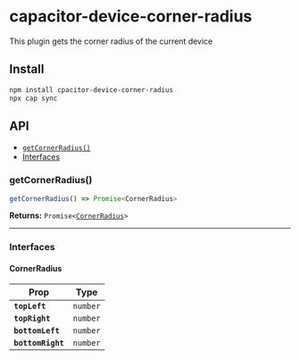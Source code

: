 # capacitor-device-corner-radius

This plugin gets the corner radius of the current device

## Install

```bash
npm install cpacitor-device-corner-radius
npx cap sync
```

## API

<docgen-index>

* [`getCornerRadius()`](#getcornerradius)
* [Interfaces](#interfaces)

</docgen-index>

<docgen-api>
<!--Update the source file JSDoc comments and rerun docgen to update the docs below-->

### getCornerRadius()

```typescript
getCornerRadius() => Promise<CornerRadius>
```

**Returns:** <code>Promise&lt;<a href="#cornerradius">CornerRadius</a>&gt;</code>

--------------------


### Interfaces


#### CornerRadius

| Prop              | Type                |
| ----------------- | ------------------- |
| **`topLeft`**     | <code>number</code> |
| **`topRight`**    | <code>number</code> |
| **`bottomLeft`**  | <code>number</code> |
| **`bottomRight`** | <code>number</code> |

</docgen-api>
